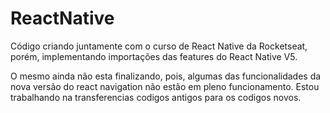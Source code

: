 # ReactNative
Código criando juntamente com o curso de React Native da Rocketseat, porém, implementando importações das features do React Native V5.

O mesmo ainda não esta finalizando, pois, algumas das funcionalidades da nova versão do react navigation não estão em pleno funcionamento.
Estou trabalhando na transferencias codigos antigos para os codigos novos.

